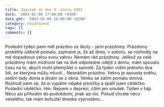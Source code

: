 ```yaml
---
title: Zápisek ze dne 8. února 2003
date: '2003-02-08 17:00:00 +0100'
date_gmt: '2003-02-08 16:00:00 +0100'
category: nezařazené
tags: []
comments: []
---
```

<p>Poslední týden jsem měl prázdno ze školy
- jarní prázdniny. Prázdniny proběhly úděsně pomalu, zajímavé je, že až dnes, v
sobotu, se rozhodly na mě dopadnout celou svou vahou. Nemám rád prázdniny. Jelikož za
celé prázdniny mám možnost tak na dvě odpoledne odejít z domu, mám spoustu času na
to, abych mohl přemýšlet o samotě. Za týden vidím jednoho dva lidi, se kterýma
můžu mluvit... Nesnáším prázdno. Veknu je spousta sněhu, sedím tady doma a dívám
se z okna. Venku se zatím pomalu stmívá. Rozhodl jsem se, že si vypálím nějaké
písničky a spálil jsem cédéčko. Poslední cédéčko. Hm. Nejsem v depresi, cítím
jen smutek. Týden v háji. Něco asi přihodím do podvědomí, jinak asi nic. Pokud
chcete něco veselého, tak mám bohužel dneska vyprodáno...</p>
